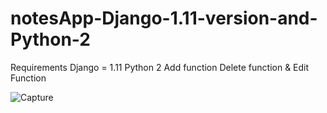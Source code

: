 # notesApp-Django-1.11-version-and-Python-2
Requirements
Django = 1.11
Python 2
Add function
Delete function &
Edit Function

![Capture](https://user-images.githubusercontent.com/48160152/69649193-b075c800-1092-11ea-9272-90c57a5d3da9.PNG)

